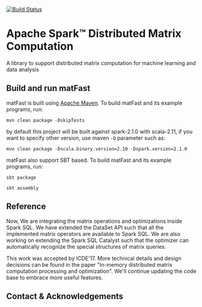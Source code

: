 [![Build Status](https://travis-ci.org/merlintang/SparkDistributedMatrix.svg?branch=branch-2.1)](https://travis-ci.org/merlintang/SparkDistributedMatrix)

# Apache Spark&trade; Distributed Matrix Computation

A library to support distributed matrix computation for machine learning and data analysis  


## Build and run matFast

matFast is built using [Apache Maven](http://maven.apache.org/).
To build matFast and its example programs, run:

    mvn clean package -DskipTests

by default this project will be built against spark-2.1.0 with scala-2.11,
if you want to specify other version, use maven `-D` parameter such as:

    mvn clean package -Dscala.binary.version=2.10 -Dspark.version=2.1.0

matFast also support SBT based.
To build matFast and its example programs, run:

    sbt package

    sbt assembly

## Reference

Now, We are integrating the matrix operations and optimizations 
inside Spark SQL. We have extended the DataSet API such that 
all the implemented matrix operators are available to Spark SQL. 
We are also working on extending the Spark SQL Catalyst such 
that the optimizer can automatically recognize the special 
structures of matrix queries.

This work was accepted by ICDE'17. More technical details and 
design decisions can be found in the paper "In-memory distributed matrix 
computation processing and optimization". We'll continue updating 
the code base to embrace more useful features.

## Contact & Acknowledgements

